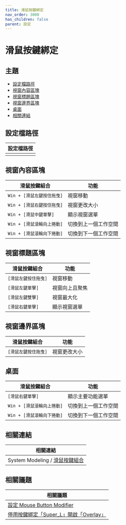 ```yaml
---
title: 滑鼠按鍵綁定
nav_order: 3000
has_children: false
parent: 設定
---
```



# 滑鼠按鍵綁定


## 主題

* [設定檔路徑](#設定檔路徑)
* [視窗內容區塊](#視窗內容區塊)
* [視窗標題區塊](#視窗標題區塊)
* [視窗邊界區塊](#視窗邊界區塊)
* [桌面](#桌面)
* [相關連結](#相關連結)




## 設定檔路徑

| 設定檔路徑 |
| ----------- |
|  |


## 視窗內容區塊

| 滑鼠按鍵組合                |  功能                 |
| --------------------------- | --------------------- |
| `Win + [滑鼠左鍵按住拖曳]`  | 視窗移動              |
| `Win + [滑鼠右鍵按住拖曳]`  | 視窗更改大小          |
| `Win + [滑鼠中鍵單擊]`      | 顯示視窗選單          |
| `Win + [滑鼠滾輪向上捲動]`  | 切換到上一個工作空間  |
| `Win + [滑鼠滾輪向下捲動]`  | 切換到下一個工作空間  |


## 視窗標題區塊

| 滑鼠按鍵組合                |  功能                 |
| --------------------------- | --------------------- |
| `[滑鼠左鍵按住拖曳]`        | 視窗移動              |
| `[滑鼠左鍵單擊]`            | 視窗向上且聚焦        |
| `[滑鼠左鍵雙擊]`            | 視窗最大化            |
| `[滑鼠右鍵單擊]`            | 顯示視窗選單          |


## 視窗邊界區塊

| 滑鼠按鍵組合                |  功能                 |
| --------------------------- | --------------------- |
| `[滑鼠左鍵按住拖曳]`        | 視窗更改大小          |


## 桌面

| 滑鼠按鍵組合                |  功能                 |
| --------------------------- | --------------------- |
| `[滑鼠右鍵單擊]`            | 顯示主要功能選單      |
| `Win + [滑鼠滾輪向上捲動]`  | 切換到上一個工作空間  |
| `Win + [滑鼠滾輪向下捲動]`  | 切換到下一個工作空間  |




## 相關連結

| 相關連結 |
| ------- |
| System Modeling / [滑鼠按鍵組合](https://samwhelp.github.io/system-modeling/read/zh_tw/spec-mousebind-common) |


## 相關議題

| 相關議題 |
| ------- |
| [設定 Mouse Button Modifier](https://samwhelp.github.io/note-about-manjaro-gnome-shell/read/howto/config-mouse-button-modifier.html) |
| [停用按鍵綁定「Super_L」開啟「Overlay」](https://samwhelp.github.io/note-about-manjaro-gnome-shell/read/howto/disable-keybind-open-overlay.html) |
